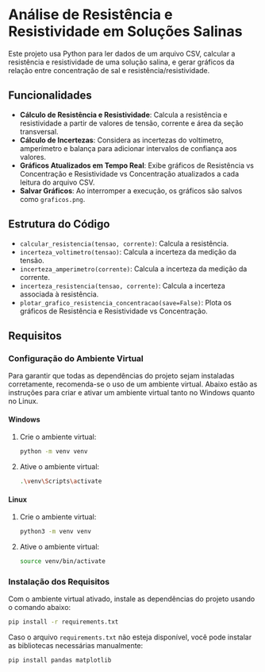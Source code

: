 # Análise de Resistência e Resistividade em Soluções Salinas

Este projeto usa Python para ler dados de um arquivo CSV, calcular a resistência e resistividade de uma solução salina, e gerar gráficos da relação entre concentração de sal e resistência/resistividade.

## Funcionalidades

- **Cálculo de Resistência e Resistividade**: Calcula a resistência e resistividade a partir de valores de tensão, corrente e área da seção transversal.
- **Cálculo de Incertezas**: Considera as incertezas do voltímetro, amperímetro e balança para adicionar intervalos de confiança aos valores.
- **Gráficos Atualizados em Tempo Real**: Exibe gráficos de Resistência vs Concentração e Resistividade vs Concentração atualizados a cada leitura do arquivo CSV.
- **Salvar Gráficos**: Ao interromper a execução, os gráficos são salvos como `graficos.png`.

## Estrutura do Código

- `calcular_resistencia(tensao, corrente)`: Calcula a resistência.
- `incerteza_voltimetro(tensao)`: Calcula a incerteza da medição da tensão.
- `incerteza_amperimetro(corrente)`: Calcula a incerteza da medição da corrente.
- `incerteza_resistencia(tensao, corrente)`: Calcula a incerteza associada à resistência.
- `plotar_grafico_resistencia_concentracao(save=False)`: Plota os gráficos de Resistência e Resistividade vs Concentração.

## Requisitos
### Configuração do Ambiente Virtual

Para garantir que todas as dependências do projeto sejam instaladas corretamente, recomenda-se o uso de um ambiente virtual. Abaixo estão as instruções para criar e ativar um ambiente virtual tanto no Windows quanto no Linux.

#### Windows

1. Crie o ambiente virtual:
    ```bash
    python -m venv venv
    ```

2. Ative o ambiente virtual:
    ```bash
    .\venv\Scripts\activate
    ```

#### Linux

1. Crie o ambiente virtual:
    ```bash
    python3 -m venv venv
    ```

2. Ative o ambiente virtual:
    ```bash
    source venv/bin/activate
    ```

### Instalação dos Requisitos

Com o ambiente virtual ativado, instale as dependências do projeto usando o comando abaixo:

```bash
pip install -r requirements.txt
```

Caso o arquivo `requirements.txt` não esteja disponível, você pode instalar as bibliotecas necessárias manualmente:

```bash
pip install pandas matplotlib
```
